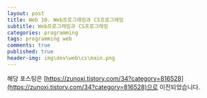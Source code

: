 ```yaml
---
layout: post
title: Web 10. Web프로그래밍과 CS프로그래밍
subtitle: Web프로그래밍과 CS프로그래밍
categories: programming
tags: programming web
comments: true
published: true
header-img: img\dev\web\cs\main.png
---
```


해당 포스팅은 [https://zunoxi.tistory.com/34?category=816528](https://zunoxi.tistory.com/34?category=816528)으로 이전되었습니다.

<!--

## 개요
> Web프로그래밍과 CS프로그래밍의 차이
  
- 목차
	- [`구축방식`](#1-구축방식)
	- [`CS프로그래밍`](#2-cs-프로그래밍)
	- [`Web프로그래밍`](#3-web-프로그래밍)
  
## CS? Web?
---
CS 버전이란 Client & Server 방식으로 만들어진 프로그램을 의미한다. 이는 **Client로 부터 받은 요청을 Server가 처리하고 다시 Client에게 결과를 돌려주는 방식**이다. 이번 포스팅에서는 해당 방식과 Web방식이 어떻게 다른지 알아본다.



<br>

---

### **1. 구축방식**

<br>

현세대의 프로그래밍 구축은 일반적으로 두가지 방식으로 나뉜다.


**`Clinet & Server(이하 CS)`** : Local에 OS에 종속된 프로그램을 Client가 사용하고 요청한 내용을 서버사이드단에 별도로 프로그램을 구축한 경우

**`Web`** : Client단에서는 브라우저를 이용하여 OS에 종속되지 않는 시스템을 구성하고 서버에서는 Apache나 nginx 같은 웹서버를 통해 서로 요청하는 부분에 대해 통신하는 시스템

<br>

사실 두가지 방식 모두 클라이언트와 서버가 주고받는 cs 방식이나, 이를 구분하기 위해 전자를 **CS 프로그래밍**, 후자를 **Web 프로그래밍**이라고 부른다. 각 구조의 장단점을 살펴보자면 다음과 같다.

<br>

---

### **2. CS 프로그래밍**

<br>

일반적으로 cs프로그래밍은 앞서 설명한 것 처럼 OS에 다운로드 받아 설치하고 사용하기 때문에, `OS에 종속적`이고 패치가 됐을때 일일이 사용자들이 다시 다운받아 패치해야한다는 불편함이 있다.

이런 불편함이 있지만, 서버에 부하를 줄여주고 CS App이 PC에 깔려있는 상태에서 접속하기때문에 실시간으로 관리가 가능하다. 이를 정리하자면,

> 장점 

  - 로컬에서 클라이언트 APP이 구동하기 때문에 서버의 부하가 상대적으로 적음
  - 실시간으로 User 관리가 가능
  - 설계가 간단하며 적용이 쉬움
  - 입력 Device들간의 호환(예) 바코드, 스캐너)이 좋음

> 단점

  - APP이 깔려있는 PC에서만 접근이 가능
  - 시스템 변경 시 사용자 모두에게 패치파일을 재적용하게 해야하는 불편함 존재
  - 대형 시스템같은 급속한 기능변화가 예상되는 프로그램에는 부적합


> 사용환경

  - 게임업계
  - 제조업계
  
<br>

---

### **3. Web 프로그래밍**

<br>

반면, web 프로그래밍은 cs 프로그래밍에 비해 `배포가 편하고`, `플랫폼에 종속적이지 않다`는 장점이 있다. 다만 복잡한 프로그램에서는 그 복잡도로 인해 성능이 저하된다는 단점이 있다.

<br>

> 장점

  - 프로그램 수정 시 상대적으로 배포가 용이
  - 플랫폼에 종속적이지 않음
  - 개방성 우수, 구현이 쉬움

> 단점

  - 복잡도로 인해 서버 성능 저하
  - 실시간 관리 불가, '새로고침'으로 동기화 필요

> 사용환경

  - 포털사이트(검색엔진, 커뮤니티 등)
  - 쇼핑몰
  - 사내 그룹웨어 등

<br>

---

<br>

현재 대기업을 비롯한 많은 크고작은 조직에서 `web프로그래밍`으로 주요 사무업무를 처리 하고 있으나, 그렇다고 항상 web프로그래밍만이 옳은것이 아니라는 것은 알아야한다. 그 예로 게임산업에서는 로컬 PC의 성능을 사용하고 보다 안정적인 보안과 실시간 연결성 유지를 위해 CS프로그래밍을 사용한다는 점을 유의하면 좋을 것 같다.

-->
